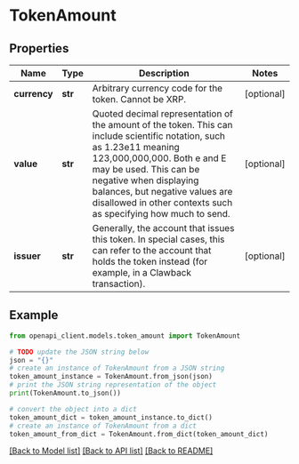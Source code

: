 # TokenAmount


## Properties

Name | Type | Description | Notes
------------ | ------------- | ------------- | -------------
**currency** | **str** | Arbitrary currency code for the token. Cannot be XRP. | [optional] 
**value** | **str** | Quoted decimal representation of the amount of the token. This can include scientific notation, such as 1.23e11 meaning 123,000,000,000. Both e and E may be used. This can be negative when displaying balances, but negative values are disallowed in other contexts such as specifying how much to send. | [optional] 
**issuer** | **str** | Generally, the account that issues this token. In special cases, this can refer to the account that holds the token instead (for example, in a Clawback transaction). | [optional] 

## Example

```python
from openapi_client.models.token_amount import TokenAmount

# TODO update the JSON string below
json = "{}"
# create an instance of TokenAmount from a JSON string
token_amount_instance = TokenAmount.from_json(json)
# print the JSON string representation of the object
print(TokenAmount.to_json())

# convert the object into a dict
token_amount_dict = token_amount_instance.to_dict()
# create an instance of TokenAmount from a dict
token_amount_from_dict = TokenAmount.from_dict(token_amount_dict)
```
[[Back to Model list]](../README.md#documentation-for-models) [[Back to API list]](../README.md#documentation-for-api-endpoints) [[Back to README]](../README.md)


